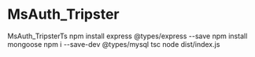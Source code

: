 # MsAuth_Tripster
MsAuth_TripsterTs
npm install express @types/express --save
npm install mongoose
npm i --save-dev @types/mysql
tsc
node dist/index.js